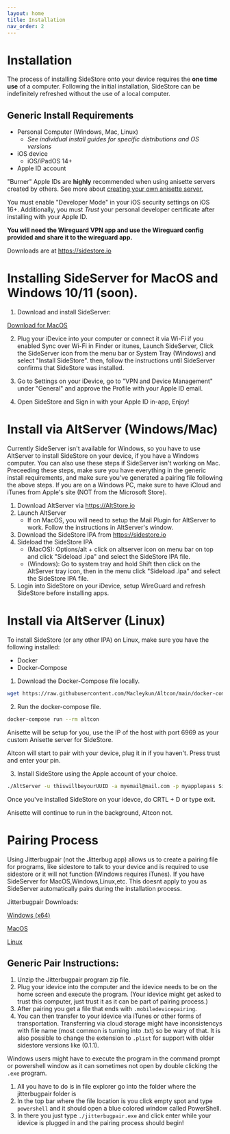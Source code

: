 ```yaml
---
layout: home
title: Installation
nav_order: 2
---
```


# Installation

The process of installing SideStore onto your device requires the **one time use** of a computer. Following the initial installation, SideStore can be indefinitely refreshed without the use of a local computer.

## Generic Install Requirements

* Personal Computer (Windows, Mac, Linux)
  * _See individual install guides for specific distributions and OS versions_
* iOS device
  * iOS/iPadOS 14+
* Apple ID account

"Burner" Apple IDs are **highly** recommended when using anisette servers created by others. See more about [creating your own anisette server.](/guides/custom-anisette)

You must enable "Developer Mode" in your iOS security settings on iOS 16+. Additionally, you must *Trust* your personal developer certificate after installing with your Apple ID.

**You will need the Wireguard VPN app and use the Wireguard config provided and share it to the wireguard app.**

Downloads are at https://sidestore.io

<!--
With SideStore downloader installed (and it's requirements met), simply connect your iOS device physically to your internet enabled PC. Then using the SideStore downloader, enter your Apple ID credentials (read more about creating a "burner" Apple ID to prevent lockouts) and wait until SideStore is installed on your iOS device homescreen.

You must then enable "Developer Mode" in your iOS security settings. Additionally, you must *Trust* your personal developer certificate.

Finally, open the SideStore app on your homescreen, re-enter the Apple ID credentials used previously, and refresh to ensure that everything is working correctly.

-->

# Installing SideServer for MacOS and Windows 10/11 (soon).

1. Download and install SideServer:
   
[Download for MacOS](https://github.com/SideStore/SideServer-macOS/releases/latest/download/SideServer.dmg)

2. Plug your iDevice into your computer or connect it via Wi-Fi if you enabled Sync over Wi-Fi in Finder or itunes, Launch SideServer, Click the SideServer icon from the menu bar or System Tray (Windows) and select "Install SideStore". then, follow the instructions until SideServer confirms that SideStore was installed.

3. Go to Settings on your iDevice, go to "VPN and Device Management" under "General" and approve the Profile with your Apple ID email.

4. Open SideStore and Sign in with your Apple ID in-app, Enjoy!

# Install via AltServer (Windows/Mac)

Currently SideServer isn't available for Windows, so you have to use AltServer to install SideStore on your device, if you have a Windows computer. You can also use these steps if SideServer isn't working on Mac. Preceeding these steps, make sure you have everything in the generic install requirements, and make sure you've generated a pairing file following the above steps. If you are on a Windows PC, make sure to have iCloud and iTunes from Apple's site (NOT from the Microsoft Store).

1. Download AltServer via <https://AltStore.io>
2. Launch AltServer
   * If on MacOS, you will need to setup the Mail Plugin for AltServer to work. Follow the instructions in AltServer's window.
3. Download the SideStore IPA from <https://sidestore.io>
4. Sideload the SideStore IPA
   * (MacOS): Options/alt + click on altserver icon on menu bar on top and click "Sideload .ipa" and select the SideStore IPA file.
   * (Windows): Go to system tray and hold Shift then click on the AltServer tray icon, then in the menu click "Sideload .ipa" and select the SideStore IPA file.
5. Login into SideStore on your iDevice, setup WireGuard and refresh SideStore before installing apps.

# Install via AltServer (Linux)

To install SideStore (or any other IPA) on Linux, make sure you have the following installed:

* Docker
* Docker-Compose

1. Download the Docker-Compose file locally.

```bash
wget https://raw.githubusercontent.com/Macleykun/Altcon/main/docker-compose.yml
```

2. Run the docker-compose file.

```bash
docker-compose run --rm altcon
```

Anisette will be setup for you, use the IP of the host with port 6969 as your custom Anisette server for SideStore.

Altcon will start to pair with your device, plug it in if you haven't. Press trust and enter your pin.

3. Install SideStore using the Apple account of your choice.

```bash
./AltServer -u thiswillbeyourUUID -a myemail@mail.com -p myapplepass SideStore.ipa
```

Once you've installed SideStore on your idevce, do CRTL + D or type exit.

Anisette will continue to run in the background, Altcon not.

# Pairing Process

Using Jitterbugpair (not the Jitterbug app) allows us to create a pairing file for programs, like sidestore to talk to your device and is required to use sidestore or it will not function (Windows requires iTunes). If you have SideServer for MacOS,Windows,Linux,etc. This doesnt apply to you as SideServer automatically pairs during the installation process.

Jitterbugpair Downloads:

[Windows (x64)](https://github.com/osy/Jitterbug/releases/download/v1.3.1/jitterbugpair-win64.zip)

[MacOS](https://github.com/osy/Jitterbug/releases/download/v1.3.1/jitterbugpair-macos.zip)

[Linux](https://github.com/osy/Jitterbug/releases/download/v1.3.1/jitterbugpair-linux.zip)

## Generic Pair Instructions:

1. Unzip the Jitterbugpair program zip file.
2. Plug your idevice into the computer and the idevice needs to be on the home screen and execute the program. (Your idevice might get asked to trust this computer, just trust it as it can be part of pairing process.)
3. After pairing you get a file that ends with `.mobiledevicepairing`.
4. You can then transfer to your idevice via iTunes or other forms of transportation. Transferring via cloud storage might have inconsistencys with file name (most common is turning into .txt) so be wary of that. It is also possible to change the extension to `.plist` for support with older sidestore versions like (0.1.1).

Windows users might have to execute the program in the command prompt or powershell window as it can sometimes not open by double clicking the `.exe` program.

1. All you have to do is in file explorer go into the folder where the jitterbugpair folder is
2. In the top bar where the file location is you click empty spot and type `powershell` and it should open a blue colored window called PowerShell.
3. In there you just type `./jitterbugpair.exe` and click enter while your idevice is plugged in and the pairing process should begin!

